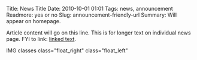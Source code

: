 Title: News Title 
Date: 2010-10-01 01:01 
Tags: news, announcement 
Readmore: yes or no
Slug: announcement-friendly-url 
Summary: Will appear on homepage.

Article content will go on this line. This is for longer text on individual news page. FYI to link: [linked text](http://www.google.com).

IMG classes 
class="float_right"
class="float_left"
